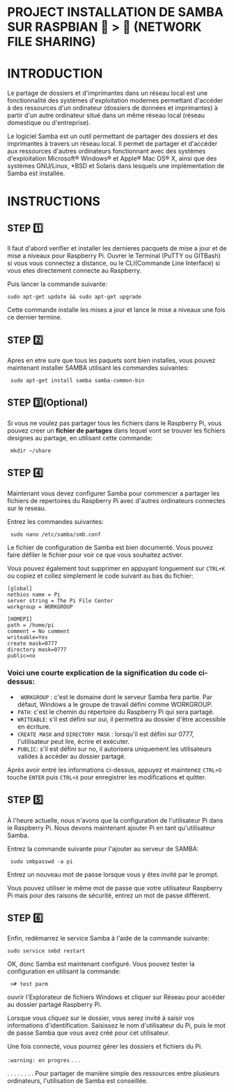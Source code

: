 # PROJECT INSTALLATION DE SAMBA SUR RASPBIAN :penguin:  > :strawberry: (NETWORK FILE SHARING) 

# INTRODUCTION

Le partage de dossiers et d'imprimantes dans un réseau local est une fonctionnalité des systèmes d'exploitation modernes permettant d'accéder à des ressources d'un 
ordinateur (dossiers de données et imprimantes) à partir d'un autre ordinateur situé dans un même réseau local (réseau domestique ou d'entreprise).

Le logiciel Samba est un outil permettant de partager des dossiers et des imprimantes à travers un réseau local.
Il permet de partager et d'accéder aux ressources d'autres ordinateurs fonctionnant avec des systèmes d'exploitation Microsoft® Windows® et Apple® Mac OS® X, ainsi que des systèmes GNU/Linux, *BSD et Solaris dans lesquels une
implémentation de Samba est installée.


# INSTRUCTIONS
## STEP :one:
Il faut d'abord verifier et installer les dernieres pacquets de mise a jour et de mise a niveaux pour Raspberry Pi.
Ouvrer le Terminal (PuTTY ou GITBash) si vous vous connectez a distance, ou le CLI(Commande Line Interface) si vous etes directement connecte au Raspberry.

Puis lancer la commande suivante:
```
sudo apt-get update && sudo apt-get upgrade
``` 

Cette commande installe les mises a jour et lance le mise a niveaux une fois ce dernier termine.


## STEP :two:
Apres en etre sure que tous les paquets sont bien installes, vous pouvez maintenant installer SAMBA utilisant les commandes suivantes:
```
 sudo apt-get install samba samba-common-bin
```

## STEP :three:(Optional)
Si vous ne voulez pas partager tous les fichiers dans le Raspberry Pi, vous pouvez creer un **fichier de partages** dans lequel vont se trouver les fichiers 
designes au partage, en utilisant cette commande:

```
 mkdir ~/share 
```

##  STEP :four:
Maintenant vous devez configurer Samba pour commencer a partager les 
fichiers de repertoires du Raspberry Pi avec d'autres ordinateurs 
connectes sur le reseau. 

Entrez les commandes suivantes:

```
 sudo nano /etc/samba/smb.conf 
```
Le fichier de configuration de Samba est bien documenté. Vous pouvez faire défiler le fichier pour voir ce que vous souhaitez activer.

Vous pouvez également tout supprimer en appuyant longuement sur ```CTRL+K``` ou copiez et collez simplement le code suivant au bas du fichier:

```
[global]
netbios name = Pi
server string = The Pi File Center
workgroup = WORKGROUP

[HOMEPI]
path = /home/pi
comment = No comment
writeable=Yes
create mask=0777
directory mask=0777
public=no
```

### Voici une courte explication de la signification du code ci-dessus:

* ` WORKGROUP` : c'est le domaine dont le serveur Samba fera partie. Par défaut, Windows a le groupe de travail défini comme WORKGROUP.
* `PATH`: c'est le chemin du répertoire du Raspberry Pi qui sera partagé.
* `WRITEABLE`: s'il est défini sur oui, il permettra au dossier  d'être accessible en écriture.
* `CREATE MASK` and `DIRECTORY MASK` : lorsqu'il est défini sur 0777, l'utilisateur peut lire, écrire et exécuter.
* `PUBLIC`: s'il est défini sur no, il autorisera uniquement les utilisateurs valides à accéder au dossier partagé.

Après avoir entré les informations ci-dessus, appuyez et maintenez `CTRL+O` touche `ENTER` puis `CTRL+X` pour enregistrer les modifications et quitter.


##  STEP :five:
À l'heure actuelle, nous n'avons que la configuration de l'utilisateur Pi dans le Raspberry Pi. Nous devons maintenant ajouter Pi en tant qu'utilisateur Samba.

Entrez la commande suivante pour l'ajouter au  serveur de SAMBA:

```
 sudo smbpasswd -a pi 
```
Entrez un nouveau mot de passe lorsque vous y êtes invité par le prompt. 

Vous pouvez utiliser le même mot de passe que votre utilisateur Raspberry Pi mais pour 
des raisons de sécurité, entrez un mot de passe différent.


##  STEP :six:
Enfin, redémarrez le service Samba à l'aide de la commande suivante:

``` 
sudo service smbd restart 
```
OK, donc Samba est maintenant configuré. Vous pouvez tester la configuration en utilisant la commande:

``` 
 ># test parm
```



ouvrir l'Explorateur de fichiers Windows et cliquer sur Réseau pour accéder au dossier partagé Raspberry 
Pi. 

Lorsque vous cliquez sur le dossier, vous serez invité à saisir vos informations d'identification. Saisissez le nom d'utilisateur du Pi, puis le mot de 
passe Samba que vous avez créé pour cet utilisateur. 

Une fois connecté, vous pourrez gérer les dossiers et fichiers du Pi.

``` :warning: en progres ```
.
.
.

.
.
.
.
.
.
.
.
Pour partager de manière simple des ressources entre plusieurs ordinateurs, 
l'utilisation de Samba est conseillée.

